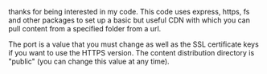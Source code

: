 thanks for being interested in my code.
This code uses express, https, fs and other packages to set up a basic but useful CDN with which you can pull content from a specified folder from a url.

The port is a value that you must change as well as the SSL certificate keys if you want to use the HTTPS version.
The content distribution directory is "public" (you can change this value at any time).
